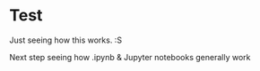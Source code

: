 # Test

Just seeing how this works. :S

Next step seeing how .ipynb & Jupyter notebooks generally work
